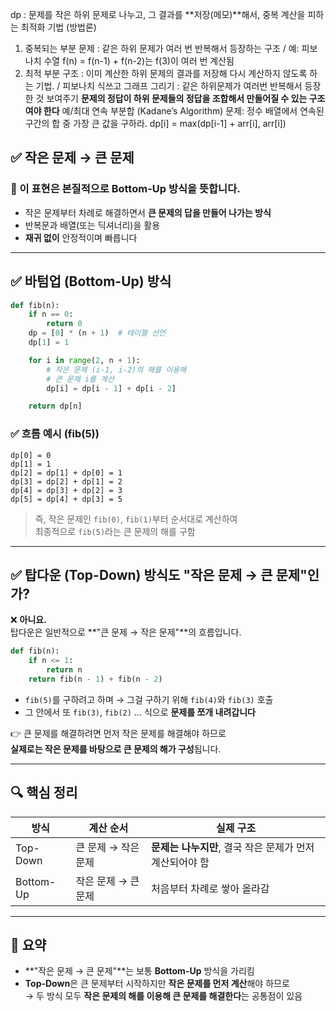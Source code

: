 dp : 문제를 작은 하위 문제로 나누고, 그 결과를 **저장(메모)**해서, 중복 계산을 피하는 최적화 기법 (방법론)

1. 중복되는 부분 문제 : 같은 하위 문제가 여러 번 반복해서 등장하는 구조 / 예: 피보나치 수열 f(n) = f(n-1) + f(n-2)는 f(3)이 여러 번 계산됨
2. 최적 부분 구조  : 이미 계산한 하위 문제의 결과를 저장해 다시 계산하지 않도록 하는 기법. / 피보나치 식쓰고 그래프 그리기 : 같은 하위문제가 여러번 반복해서 등장한 것 보여주기
**문제의 정답이 하위 문제들의 정답을 조합해서 만들어질 수 있는 구조여야 한다** 예/최대 연속 부분합 (Kadane’s Algorithm)
문제: 정수 배열에서 연속된 구간의 합 중 가장 큰 값을 구하라. dp[i] = max(dp[i-1] + arr[i], arr[i])

## ✅ 작은 문제 → 큰 문제
### 📌 이 표현은 본질적으로 **Bottom-Up 방식**을 뜻합니다.
- 작은 문제부터 차례로 해결하면서 **큰 문제의 답을 만들어 나가는 방식**
- 반복문과 배열(또는 딕셔너리)을 활용
- **재귀 없이** 안정적이며 빠릅니다
---
## ✅ 바텀업 (Bottom-Up) 방식

```python
def fib(n):
    if n == 0:
        return 0
    dp = [0] * (n + 1)  # 테이블 선언
    dp[1] = 1

    for i in range(2, n + 1):
        # 작은 문제 (i-1, i-2)의 해를 이용해
        # 큰 문제 i를 계산
        dp[i] = dp[i - 1] + dp[i - 2]

    return dp[n]
```

### ✅ 흐름 예시 (fib(5))

```text
dp[0] = 0
dp[1] = 1 
dp[2] = dp[1] + dp[0] = 1
dp[3] = dp[2] + dp[1] = 2
dp[4] = dp[3] + dp[2] = 3
dp[5] = dp[4] + dp[3] = 5
```

> 즉, 작은 문제인 `fib(0)`, `fib(1)`부터 순서대로 계산하여  
> 최종적으로 `fib(5)`라는 큰 문제의 해를 구함

---

## ✅ 탑다운 (Top-Down) 방식도 "작은 문제 → 큰 문제"인가?

❌ **아니요.**  
탑다운은 일반적으로 **"큰 문제 → 작은 문제"**의 흐름입니다.

```python
def fib(n):
    if n <= 1:
        return n
    return fib(n - 1) + fib(n - 2)
```

- `fib(5)`를 구하려고 하며 → 그걸 구하기 위해 `fib(4)`와 `fib(3)` 호출  
- 그 안에서 또 `fib(3)`, `fib(2)` … 식으로 **문제를 쪼개 내려갑니다**

👉 큰 문제를 해결하려면 먼저 작은 문제를 해결해야 하므로  
**실제로는 작은 문제를 바탕으로 큰 문제의 해가 구성**됩니다.

---

## 🔍 핵심 정리

| 방식       | 계산 순서         | 실제 구조                     |
|------------|--------------------|--------------------------------|
| Top-Down   | 큰 문제 → 작은 문제 | **문제는 나누지만**, 결국 작은 문제가 먼저 계산되어야 함 |
| Bottom-Up  | 작은 문제 → 큰 문제 | 처음부터 차례로 쌓아 올라감       |

---

## 🧠 요약

- **"작은 문제 → 큰 문제"**는 보통 **Bottom-Up** 방식을 가리킴
- **Top-Down**은 큰 문제부터 시작하지만 **작은 문제를 먼저 계산**해야 하므로  
  → 두 방식 모두 **작은 문제의 해를 이용해 큰 문제를 해결한다**는 공통점이 있음